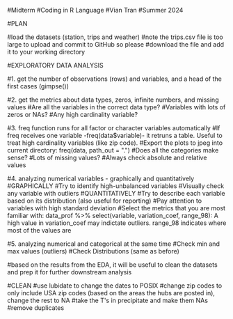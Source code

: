 #Midterm
#Coding in R Language
#Vian Tran 
#Summer 2024

#PLAN

#load the datasets (station, trips and weather) 
#note the trips.csv file is too large to upload and commit to GitHub so please 
#download the file and add it to your working directory 

#EXPLORATORY DATA ANALYSIS 

#1. get the number of observations (rows) and variables, and a head of the first cases (gimpse())

#2. get the metrics about data types, zeros, infinite numbers, and missing values
#Are all the variables in the correct data type?
#Variables with lots of zeros or NAs?
#Any high cardinality variable?

#3. freq function runs for all factor or character variables automatically
#If freq receives one variable -freq(data$variable)- it retruns a table. Useful to treat high cardinality variables (like zip code).
#Export the plots to jpeg into current directory: freq(data, path_out = ".")
#Does all the categories make sense?
#Lots of missing values?
#Always check absolute and relative values

#4. analyzing numerical variables - graphically and quantitatively
#GRAPHICALLY
#Try to identify high-unbalanced variables
#Visually check any variable with outliers
#QUANTITATIVELY
#Try to describe each variable based on its distribution (also useful for reporting)
#Pay attention to variables with high standard deviation
#Select the metrics that you are most familiar with: data_prof %>% select(variable, variation_coef, range_98): A high value in variation_coef may indictate outliers. range_98 indicates where most of the values are

#5. analyzing numerical and categorical at the same time
#Check min and max values (outliers)
#Check Distributions (same as before)

#based on the results from the EDA, it will be useful to clean the datasets and prep it for further downstream analysis 

#CLEAN
#use lubidate to change the dates to POSIX 
#change zip codes to only include USA zip codes (based on the areas the hubs are posted in), change the rest to NA 
#take the T's in precipitate and make them NAs
#remove duplicates 


